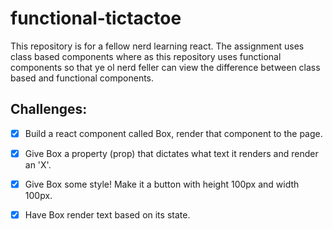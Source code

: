 # functional-tictactoe

This repository is for a fellow nerd learning react. The assignment uses class based components where as this repository uses functional components so that ye ol nerd feller can view the difference between class based and functional components.

## Challenges:

- [x] Build a react component called Box, render that component to the page.

- [x] Give Box a property (prop) that dictates what text it renders and render an 'X'.

- [x] Give Box some style! Make it a button with height 100px and width 100px.

- [x] Have Box render text based on its state.
